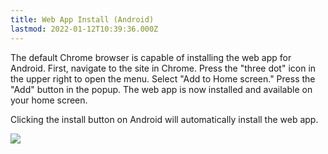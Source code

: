 ```yaml
---
title: Web App Install (Android)
lastmod: 2022-01-12T10:39:36.000Z
---
```


The default Chrome browser is capable of installing the web app for Android. First, navigate to the site in Chrome. Press the "three dot" icon in the upper right to open the menu. Select "Add to Home screen." Press the "Add" button in the popup. The web app is now installed and available on your home screen.

Clicking the install button on Android will automatically install the web app.

![](https://www.cdc.gov/niosh/media/images/2024/10/pwa_android.png)
